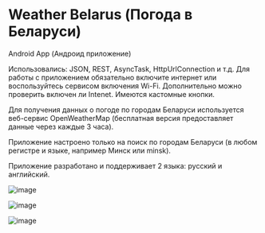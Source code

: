 # Weather Belarus (Погода в Беларуси)
Android App (Андроид приложение)

Использовались: JSON, REST, AsyncTask, HttpUrlConnection и т.д. Для работы с приложением обязательно включите интернет или воспользуйтесь сервисом включения Wi-Fi. Дополнительно можно проверить включен ли Intenet. Имеются кастомные кнопки.

Для получения данных о погоде по городам Беларуси используется веб-сервис OpenWeatherMap (бесплатная версия предоставляет данные через каждые 3 часа).

Приложение настроено только на поиск по городам Беларуси (в любом регистре и языке, например Минск или minsk).

Приложение разработано и поддерживает 2 языка: русский и английский.

![image](https://user-images.githubusercontent.com/40003490/154051649-2a8496ed-115c-4e87-961b-6b35f935233d.png)

![image](https://user-images.githubusercontent.com/40003490/154051794-095cd889-390b-49e1-8b0f-d996f65d5d36.png)

![image](https://user-images.githubusercontent.com/40003490/154051931-81170b3d-a04a-46e0-b96e-2a7ef443fbd6.png)





